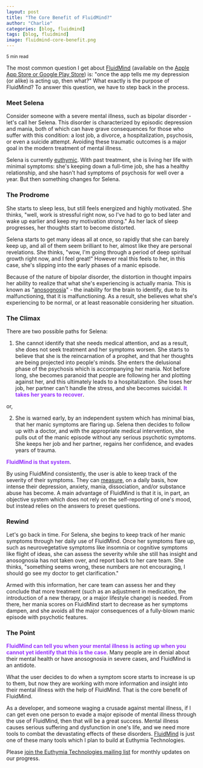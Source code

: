 ```yaml
---
layout: post
title: "The Core Benefit of FluidMind?"
author: "Charlie"
categories: [blog, fluidmind]
tags: [blog, fluidmind]
image: fluidmind-core-benefit.png
---
```


<small>5 min read</small>

The most common question I get about [FluidMind](https://euthymiatechnologies.com/what-is-fluidmind) (available on the [Apple App Store or Google Play Store](https://euthymiatechnologies.com/fluidmind-promote)) is: "once the app tells me my depression (or alike) is acting up, then what?" What exactly is the purpose of FluidMind? To answer this question, we have to step back in the process.

### Meet Selena

Consider someone with a severe mental illness, such as bipolar disorder - let's call her Selena. This disorder is characterized by episodic depression and mania, both of which can have grave consequences for those who suffer with this condition: a lost job, a divorce, a hospitalization, psychosis, or even a suicide attempt. Avoiding these traumatic outcomes is a major goal in the modern treatment of mental illness.

Selena is currently [euthymic](https://dictionary.apa.org/euthymia). With past treatment, she is living her life with minimal symptoms: she's keeping down a full-time job, she has a healthy relationship, and she hasn't had symptoms of psychosis for well over a year. But then something changes for Selena.

### The Prodrome

She starts to sleep less, but still feels energized and highly motivated. She thinks, "well, work is stressful right now, so I've had to go to bed later and wake up earlier and keep my motivation strong." As her lack of sleep progresses, her thoughts start to become distorted.

Selena starts to get many ideas all at once, so rapidly that she can barely keep up, and all of them seem brilliant to her, almost like they are personal revelations. She thinks, "wow, I'm going through a period of deep spiritual growth right now, and I feel great!" However real this feels to her, in this case, she's slipping into the early phases of a manic episode.

Because of the nature of bipolar disorder, the distortion in thought impairs her ability to realize that what she's experiencing is actually mania. This is known as "[anosognosia](https://www.ncbi.nlm.nih.gov/pmc/articles/PMC4140620/)" - the inability for the brain to identify, due to its malfunctioning, that it is malfunctioning. As a result, she believes what she's experiencing to be normal, or at least reasonable considering her situation.

### The Climax

There are two possible paths for Selena:

1. She cannot identify that she needs medical attention, and as a result, she does not seek treatment and her symptoms worsen. She starts to believe that she is the reincarnation of a prophet, and that her thoughts are being projected into people's minds. She enters the delusional phase of the psychosis which is accompanying her mania. Not before long, she becomes paranoid that people are following her and plotting against her, and this ultimately leads to a hospitalization. She loses her job, her partner can't handle the stress, and she becomes suicidal. **<span style="color: #9733ff;">It takes her years to recover</span>**.

or,

2. She is warned early, by an independent system which has minimal bias, that her manic symptoms are flaring up. Selena then decides to follow up with a doctor, and with the appropriate medical intervention, she pulls out of the manic episode without any serious psychotic symptoms. She keeps her job and her partner, regains her confidence, and evades years of trauma.

**<span style="color: #9733ff;">FluidMind is that system</span>**.

By using FluidMind consistently, the user is able to keep track of the severity of their symptoms. They can [measure](https://euthymiatechnologies.com/fluidmind-symptoms-and-disorders), on a daily basis, how intense their depression, anxiety, mania, dissociation, and/or substance abuse has become. A main advantage of FluidMind is that it is, in part, an objective system which does not rely on the self-reporting of one's mood, but instead relies on the answers to preset questions.

### Rewind

Let's go back in time. For Selena, she begins to keep track of her manic symptoms through her daily use of FluidMind. Once her symptoms flare up, such as neurovegetative symptoms like insomnia or cognitive symptoms like flight of ideas, she can assess the severity while she still has insight and anosognosia has not taken over, and report back to her care team. She thinks, "something seems wrong, these numbers are not encouraging, I should go see my doctor to get clarification."

Armed with this information, her care team can assess her and they conclude that more treatment (such as an adjustment in medication, the introduction of a new therapy, or a major lifestyle change) is needed. From there, her mania scores on FluidMind start to decrease as her symptoms dampen, and she avoids all the major consequences of a fully-blown manic episode with psychotic features.

### The Point

**<span style="color: #9733ff;">FluidMind can tell you when your mental illness is acting up when you cannot yet identify that this is the case</span>**. Many people are in denial about their mental health or have anosognosia in severe cases, and FluidMind is an antidote.

What the user decides to do when a symptom score starts to increase is up to them, but now they are working with more information and insight into their mental illness with the help of FluidMind. That is the core benefit of FluidMind.

As a developer, and someone waging a crusade against mental illness, if I can get even one person to evade a major episode of mental illness through the use of FluidMind, then that will be a great success. Mental illness causes serious suffering and dysfunction in one's life, and we need more tools to combat the devastating effects of these disorders. [FluidMind](https://euthymiatechnologies.com/what-is-fluidmind) is just one of these many tools which I plan to build at Euthymia Technologies.

Please [join the Euthymia Technologies mailing list](https://docs.google.com/forms/d/e/1FAIpQLSc_UeuhWo5PDJP3sC0wEQucxTSzrpN8GuuRPuxWjNIUD_L_Gg/viewform) for monthly updates on our progress.
